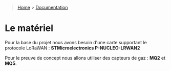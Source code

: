 > [Home](../README.md) > [Documentation](./README.md)

# Le matériel

Pour la base du projet nous avons besoin d'une carte supportant le protocole LoRaWAN : **STMicroelectronics P-NUCLEO-LRWAN2**

Pour le preuve de concept nous allons utiliser des capteurs de gaz : **MQ2** et **MQ5**.